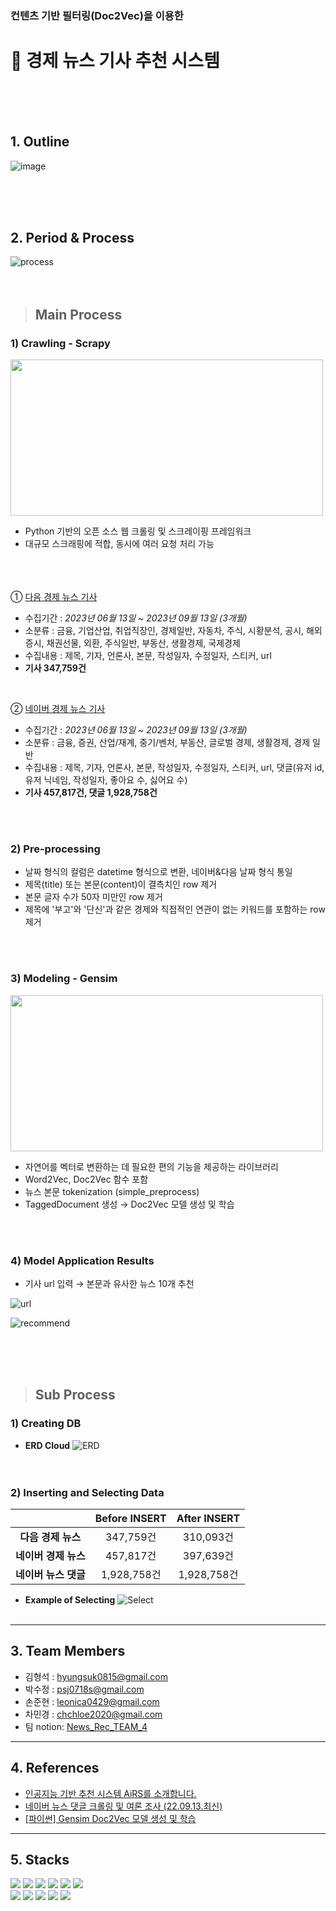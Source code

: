 ### 컨텐츠 기반 필터링(Doc2Vec)을 이용한 
# 📰 경제 뉴스 기사 추천 시스템
<br/><br/><br/>
## 1. Outline
![image](https://github.com/sesac-2023/FINANCIAL_NEWS_TEAM_4/assets/87634594/771161cf-d1b0-453c-9a39-df0b1058ea9f)

<br/><br/><br/>
## 2. Period & Process
![process](https://github.com/sesac-2023/FINANCIAL_NEWS_TEAM_4/assets/76051357/73fe9ed9-c3f3-4555-ae11-9d7f8118445e)
<br/><br/><br/>
> ## Main Process

### 1) Crawling - Scrapy
<img src="https://github.com/sesac-2023/FINANCIAL_NEWS_TEAM_4/assets/118335520/c71dbb19-88cc-4852-8f6f-f2d5701e83e8" width="500" height="250"/>

- Python 기반의 오픈 소스 웹 크롤링 및 스크레이핑 프레임워크
- 대규모 스크래핑에 적합, 동시에 여러 요청 처리 가능

<br/><br/><br/>
① [다음 경제 뉴스 기사](https://news.daum.net/breakingnews/economic)

- 수집기간 : _2023년 06월 13일 ~ 2023년 09월 13일 (3개월)_
- 소분류 : 금융, 기업산업, 취업직장인, 경제일반, 자동차, 주식, 시황분석, 공시, 해외증시, 채권선물, 외환, 주식일반, 부동산, 생활경제, 국제경제
- 수집내용 : 제목, 기자, 언론사, 본문, 작성일자, 수정일자, 스티커, url
- **기사 347,759건**  
<br/>

② [네이버 경제 뉴스 기사](https://news.naver.com/main/main.naver?mode=LSD&mid=shm&sid1=101)

- 수집기간 : _2023년 06월 13일 ~ 2023년 09월 13일 (3개월)_
- 소분류 : 금융, 증권, 산업/재계, 중기/벤처, 부동산, 글로벌 경제, 생활경제, 경제 일반
- 수집내용 : 제목, 기자, 언론사, 본문, 작성일자, 수정일자, 스티커, url, 댓글(유저 id, 유저 닉네임, 작성일자, 좋아요 수, 싫어요 수)
- **기사 457,817건,  댓글 1,928,758건**

<br/><br/>
### 2) Pre-processing

- 날짜 형식의 컬럼은 datetime 형식으로 변환, 네이버&다음 날짜 형식 통일
- 제목(title) 또는 본문(content)이 결측치인 row 제거
- 본문 글자 수가 50자 미만인 row 제거
- 제목에 '부고'와 '단신'과 같은 경제와 직접적인 연관이 없는 키워드를 포함하는 row 제거

<br/><br/>
### 3) Modeling - Gensim

<img src="https://github.com/sesac-2023/FINANCIAL_NEWS_TEAM_4/assets/76051357/1e053994-9d80-4028-ba7e-a7339f1b98d1" width="500" height="250"/>

- 자연어를 벡터로 변환하는 데 필요한 편의 기능을 제공하는 라이브러리
- Word2Vec, Doc2Vec 함수 포함
- 뉴스 본문 tokenization (simple_preprocess)
- TaggedDocument 생성 → Doc2Vec 모델 생성 및 학습

<br/><br/>
### 4) Model Application Results

- 기사 url 입력 → 본문과 유사한 뉴스 10개 추천

![url](https://github.com/sesac-2023/FINANCIAL_NEWS_TEAM_4/assets/76051357/977f7471-2071-4250-9818-39aa2fffd379)


![recommend](https://github.com/sesac-2023/FINANCIAL_NEWS_TEAM_4/assets/76051357/a95e99f1-a4a5-4f53-8cb6-393e478b6ec1)

<br/><br/><br/>
> ## Sub Process

### 1) Creating DB
- **ERD Cloud**
![ERD](https://github.com/sesac-2023/FINANCIAL_NEWS_TEAM_4/assets/76051357/2bda60b3-78fe-48cd-b884-e01fc8876c5f)
<br/><br/><br/>
### 2) Inserting and Selecting Data  
|  | Before INSERT   | After INSERT  |
| :---: | :---: | :---: |
| **다음 경제 뉴스** | 347,759건 | 310,093건 |
| **네이버 경제 뉴스** | 457,817건 | 397,639건 |
| **네이버 뉴스 댓글** | 1,928,758건 | 1,928,758건 |

- **Example of Selecting**
![Select](https://github.com/sesac-2023/FINANCIAL_NEWS_TEAM_4/assets/76051357/3d5b20b6-a4b7-4ecf-8e88-2821cd60ecb4)
<br/><br/>
---
## 3. Team Members
- 김형석 : hyungsuk0815@gmail.com
- 박수정 : psj0718s@gmail.com
- 손준현 : leonica0429@gmail.com
- 차민경 : chchloe2020@gmail.com
- 팀 notion: [News_Rec_TEAM_4](https://www.notion.so/7d86f33728ae41368121c4b681611519)
---
## 4. References
- [인공지능 기반 추천 시스템 AiRS를 소개합니다.](https://blog.naver.com/naver_diary/220936643956)
- [네이버 뉴스 댓글 크롤링 및 여론 조사 (22.09.13.최신)](https://ukjong.tistory.com/181)
- [[파이썬] Gensim Doc2Vec 모델 생성 및 학습](https://colinch4.github.io/2023-09-06/15-42-26-331788/)
---
## 5. Stacks
<div align='left'>
  <img src="https://img.shields.io/badge/Python-3776AB?style=for-the-badge&logo=python&logoColor=white">
  <img src="https://img.shields.io/badge/MySQL-4479A1?style=for-the-badge&logo=mysql&logoColor=white">
  <img src="https://img.shields.io/badge/MariaDB-003545?style=for-the-badge&logo=mariadb&logoColor=white">
  <img src="https://img.shields.io/badge/Amazon RDS-527FFF?style=for-the-badge&logo=amazonrds&logoColor=white">
  <img src="https://img.shields.io/badge/Visual Studio Code-007ACC?style=for-the-badge&logo=visualstudiocode&logoColor=white"/>
  <img src="https://img.shields.io/badge/Google Colab-F9AB00?style=for-the-badge&logo=googlecolab&logoColor=white"/>
  <br>
  <img src="https://img.shields.io/badge/Git-F05032?style=for-the-badge&logo=git&logoColor=white">
  <img src="https://img.shields.io/badge/GitHub-181717?style=for-the-badge&logo=github&logoColor=white">
  <img src="https://img.shields.io/badge/Notion-000000?style=for-the-badge&logo=notion&logoColor=white">
  <img src="https://img.shields.io/badge/Google Drive-4285F4?style=for-the-badge&logo=googledrive&logoColor=white">
  <img src="https://img.shields.io/badge/Slack-4A154B?style=for-the-badge&logo=slack&logoColor=white">
</div>
